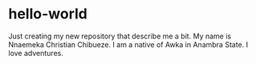 # hello-world
Just creating my new repository that describe me a bit.
My name is Nnaemeka Christian Chibueze. I am a native of Awka in Anambra State. I love adventures.
